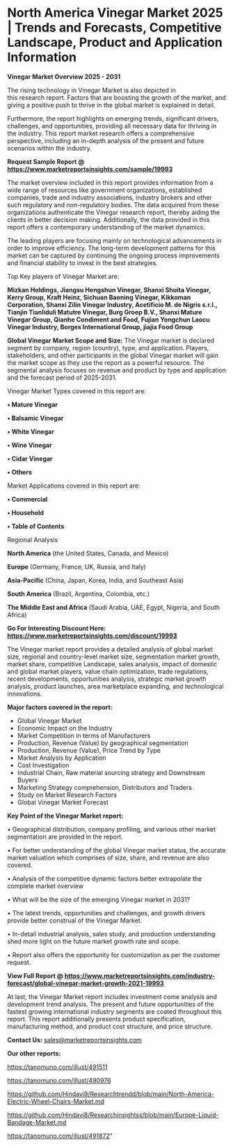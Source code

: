 # North America Vinegar Market 2025 | Trends and Forecasts, Competitive Landscape, Product and Application Information

<Strong> Vinegar Market Overview 2025 - 2031</strong>

The rising technology in Vinegar Market is also depicted in this research report. Factors that are boosting the growth of the market, and giving a positive push to thrive in the global market is explained in detail.

Furthermore, the report highlights on emerging trends, significant drivers, challenges, and opportunities, providing all necessary data for thriving in the industry. This report market research offers a comprehensive perspective, including an in-depth analysis of the present and future scenarios within the industry.

<strong>Request Sample Report @ <a href=https://www.marketreportsinsights.com/sample/19993>https://www.marketreportsinsights.com/sample/19993</a></strong>

The market overview included in this report provides information from a wide range of resources like government organizations, established companies, trade and industry associations, industry brokers and other such regulatory and non-regulatory bodies. The data acquired from these organizations authenticate the Vinegar research report, thereby aiding the clients in better decision making. Additionally, the data provided in this report offers a contemporary understanding of the market dynamics.

The leading players are focusing mainly on technological advancements in order to improve efficiency. The long-term development patterns for this market can be captured by continuing the ongoing process improvements and financial stability to invest in the best strategies.

Top Key players of Vinegar Market are:

<strong>Mizkan Holdings, Jiangsu Hengshun Vinegar, Shanxi Shuita Vinegar, Kerry Group, Kraft Heinz, Sichuan Baoning Vinegar, Kikkoman Corporation, Shanxi Zilin Vinegar Industry, Acetificio M. de Nigris s.r.l., Tianjin Tianliduli Matutre Vinegar, Burg Groep B.V., Shanxi Mature Vinegar Group, Qianhe Condiment and Food, Fujian Yongchun Laocu Vinegar Industry, Borges International Group, jiajia Food Group</strong>

<strong><b>Global Vinegar Market Scope and Size:</b></strong>
The Vinegar market is declared segment by company, region (country), type, and application. Players, stakeholders, and other participants in the global Vinegar market will gain the market scope as they use the report as a powerful resource. The segmental analysis focuses on revenue and product by type and application and the forecast period of 2025-2031.

Vinegar Market Types covered in this report are:

<strong>• Mature Vinegar

• Balsamic Vinegar

• White Vinegar

• Wine Vinegar

• Cidar Vinegar

• Others</strong>

Market Applications covered in this report are:

<strong>• Commercial

• Household

• Table of Contents</strong> 

Regional Analysis

<strong>North America</strong> (the United States, Canada, and Mexico)

<strong>Europe</strong> (Germany, France, UK, Russia, and Italy)

<strong>Asia-Pacific</strong> (China, Japan, Korea, India, and Southeast Asia)

<strong>South America</strong> (Brazil, Argentina, Colombia, etc.)

<strong>The Middle East and Africa</strong> (Saudi Arabia, UAE, Egypt, Nigeria, and South Africa)

<strong>Go For Interesting Discount Here: <a href=https://www.marketreportsinsights.com/discount/19993>https://www.marketreportsinsights.com/discount/19993</a></strong>

The Vinegar market report provides a detailed analysis of global market size, regional and country-level market size, segmentation market growth, market share, competitive Landscape, sales analysis, impact of domestic and global market players, value chain optimization, trade regulations, recent developments, opportunities analysis, strategic market growth analysis, product launches, area marketplace expanding, and technological innovations.

<strong><b>Major factors covered in the report:</b></strong>
<ul>
  <li>Global Vinegar Market </li>
  <li>Economic Impact on the Industry</li>
  <li>Market Competition in terms of Manufacturers</li>
  <li>Production, Revenue (Value) by geographical segmentation</li>
  <li>Production, Revenue (Value), Price Trend by Type</li>
  <li>Market Analysis by Application</li>
  <li>Cost Investigation</li>
  <li>Industrial Chain, Raw material sourcing strategy and Downstream Buyers</li>
  <li>Marketing Strategy comprehension, Distributors and Traders</li>
  <li>Study on Market Research Factors</li>
  <li>Global Vinegar Market Forecast</li>
</ul>

<strong><b>Key Point of the Vinegar Market report:</b></strong>

• Geographical distribution, company profiling, and various other market segmentation are provided in the report.

• For better understanding of the global Vinegar market status, the accurate market valuation which comprises of size, share, and revenue are also covered.

• Analysis of the competitive dynamic factors better extrapolate the complete market overview

• What will be the size of the emerging Vinegar market in 2031?

• The latest trends, opportunities and challenges, and growth drivers provide better construal of the Vinegar Market.

• In-detail industrial analysis, sales study, and production understanding shed more light on the future market growth rate and scope.

• Report also offers the opportunity for customization as per the customer request.

<strong><b>View Full Report @ <a href=https://www.marketreportsinsights.com/industry-forecast/global-vinegar-market-growth-2021-19993>https://www.marketreportsinsights.com/industry-forecast/global-vinegar-market-growth-2021-19993</a></b></strong>


At last, the Vinegar Market report includes investment come analysis and development trend analysis. The present and future opportunities of the fastest growing international industry segments are coated throughout this report. This report additionally presents product specification, manufacturing method, and product cost structure, and price structure.

<strong>Contact Us:</strong>
sales@marketreportsinsights.com

<strong>Our other reports:</strong>

<a href=https://tanomuno.com/illust/491511>https://tanomuno.com/illust/491511</a>

<a href=https://tanomuno.com/illust/490976>https://tanomuno.com/illust/490976</a>

<a href=https://github.com/Hindavi9/Researchtrendd/blob/main/North-America-Electric-Wheel-Chairs-Market.md>https://github.com/Hindavi9/Researchtrendd/blob/main/North-America-Electric-Wheel-Chairs-Market.md</a>

<a href=https://github.com/Hindavi8/Researchinsightss/blob/main/Europe-Liquid-Bandage-Market.md>https://github.com/Hindavi8/Researchinsightss/blob/main/Europe-Liquid-Bandage-Market.md</a>

<a href=https://tanomuno.com/illust/491872>https://tanomuno.com/illust/491872</a>"
